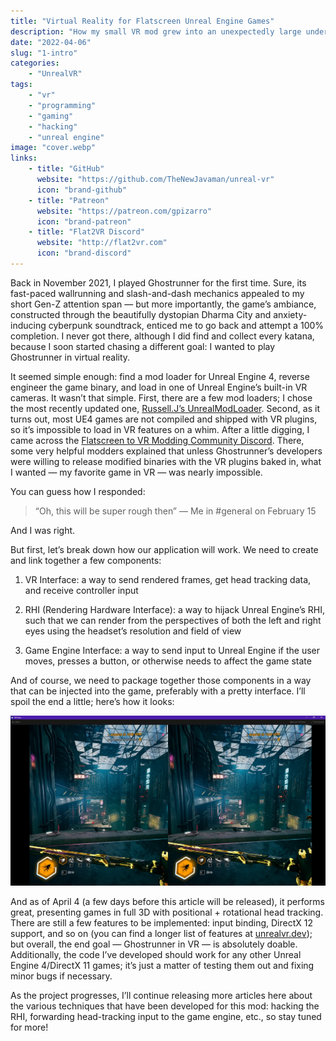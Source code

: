 ```yaml
---
title: "Virtual Reality for Flatscreen Unreal Engine Games"
description: "How my small VR mod grew into an unexpectedly large undertaking"
date: "2022-04-06"
slug: "1-intro"
categories:
    - "UnrealVR"
tags:
    - "vr"
    - "programming"
    - "gaming"
    - "hacking"
    - "unreal engine"
image: "cover.webp"
links:
    - title: "GitHub"
      website: "https://github.com/TheNewJavaman/unreal-vr"
      icon: "brand-github"
    - title: "Patreon"
      website: "https://patreon.com/gpizarro"
      icon: "brand-patreon"
    - title: "Flat2VR Discord"
      website: "http://flat2vr.com"
      icon: "brand-discord"
---
```


Back in November 2021, I played Ghostrunner for the first time. Sure, its fast-paced wallrunning and slash-and-dash mechanics appealed to my short Gen-Z attention span — but more importantly, the game’s ambiance, constructed through the beautifully dystopian Dharma City and anxiety-inducing cyberpunk soundtrack, enticed me to go back and attempt a 100% completion. I never got there, although I did find and collect every katana, because I soon started chasing a different goal: I wanted to play Ghostrunner in virtual reality.

It seemed simple enough: find a mod loader for Unreal Engine 4, reverse engineer the game binary, and load in one of Unreal Engine’s built-in VR cameras. It wasn’t that simple. First, there are a few mod loaders; I chose the most recently updated one, [Russell.J’s UnrealModLoader](https://github.com/RussellJerome/UnrealModLoader). Second, as it turns out, most UE4 games are not compiled and shipped with VR plugins, so it’s impossible to load in VR features on a whim. After a little digging, I came across the [Flatscreen to VR Modding Community Discord](http://flat2vr.com). There, some very helpful modders explained that unless Ghostrunner’s developers were willing to release modified binaries with the VR plugins baked in, what I wanted — my favorite game in VR — was nearly impossible.

You can guess how I responded:

> “Oh, this will be super rough then” — Me in #general on February 15

And I was right.

But first, let’s break down how our application will work. We need to create and link together a few components:

1. VR Interface: a way to send rendered frames, get head tracking data, and receive controller input

2. RHI (Rendering Hardware Interface): a way to hijack Unreal Engine’s RHI, such that we can render from the perspectives of both the left and right eyes using the headset’s resolution and field of view

3. Game Engine Interface: a way to send input to Unreal Engine if the user moves, presses a button, or otherwise needs to affect the game state

And of course, we need to package together those components in a way that can be injected into the game, preferably with a pretty interface. I’ll spoil the end a little; here’s how it looks:

![](cover.webp)

And as of April 4 (a few days before this article will be released), it performs great, presenting games in full 3D with positional + rotational head tracking. There are still a few features to be implemented: input binding, DirectX 12 support, and so on (you can find a longer list of features at [unrealvr.dev](https://unrealvr.dev)); but overall, the end goal — Ghostrunner in VR — is absolutely doable. Additionally, the code I’ve developed should work for any other Unreal Engine 4/DirectX 11 games; it’s just a matter of testing them out and fixing minor bugs if necessary.

As the project progresses, I’ll continue releasing more articles here about the various techniques that have been developed for this mod: hacking the RHI, forwarding head-tracking input to the game engine, etc., so stay tuned for more!